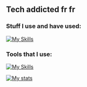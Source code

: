 ## Tech addicted fr fr

### Stuff I use and have used:
[![My Skills](https://skillicons.dev/icons?i=html,css,js,ts,react,astro,tailwind,bootstrap,sass,nodejs,bun,mongodb,py,c&perline=8)](https://skillicons.dev)

### Tools that I use:
[![My Skills](https://skillicons.dev/icons?i=linux,arduino,git,github,pr,figma,notion,vscode&perline=8)](https://skillicons.dev)

[![My stats](https://github-readme-stats.vercel.app/api?username=theonlyoneferkk&theme=dark)](https://github.com/anuraghazra/github-readme-stats)
